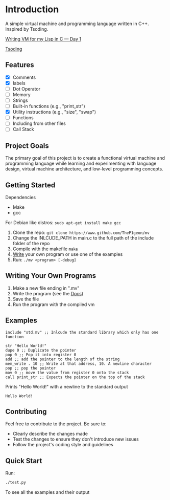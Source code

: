# Introduction
A simple virtual machine and programming language written in C++. Inspired by Tsoding.

[Writing VM for my Lisp in C — Day 1](https://www.youtube.com/watch?v=0irYsCYuZws&list=PLpM-Dvs8t0VY73ytTCQqgvgCWttV3m8LM) 

[Tsoding](https://www.youtube.com/@TsodingDaily)

## Features
 - [X] Comments
 - [X] labels
 - [ ] Dot Operator
 - [ ] Memory
 - [ ] Strings
 - [ ] Built-in functions (e.g., "print_str")
 - [X] Utility instructions (e.g., "size", "swap")
 - [ ] Functions
 - [ ] Including from other files
 - [ ] Call Stack

## Project Goals

The primary goal of this project is to create a functional virtual machine and programming language while learning and experimenting with language design, virtual machine architecture, and low-level programming concepts.

## Getting Started

Dependencies

- Make
- gcc

For Debian like distros: ```sudo apt-get install make gcc```

1. Clone the repo: ```git clone https://www.github.com/TheP1geon/mv```
2. Change the INLCUDE_PATH in main.c to the full path of the include folder of the repo
3. Compile with the makefile ```make```
4. [Write](#writing-your-own-programs) your own program or use one of the examples
5. Run: ```./mv <program> [-debug]```

## Writing Your Own Programs

1. Make a new file ending in ".mv"
2. Write the program (see the [Docs](https://github.com/TheP1geon/mv/blob/main/docs.md))
3. Save the file
4. Run the program with the compiled vm

## Examples

```mv
include "std.mv" ;; Inlcude the standard library which only has one function

str "Hello World!"
dupe 0 ;; Duplicate the pointer
pop 0 ;; Pop it into register 0
add ;; add the pointer to the length of the string
mem_write . 10 ;; Write at that address, 10. A newline character 
pop ;; pop the pointer
mov 0 ;; move the value from register 0 onto the stack
call print_str ;; Expects the pointer on the top of the stack
```

Prints "Hello World!" with a newline to the standard output

```
Hello World!
```

## Contributing

Feel free to contribute to the project. Be sure to:

- Clearly describe the changes made
- Test the changes to ensure they don't introduce new issues
- Follow the project's coding style and guidelines

## Quick Start

Run:
```bash
./test.py
```
To see all the examples and their output
